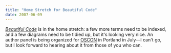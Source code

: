 ```yaml
---
title: "Home Stretch for Beautiful Code"
date: 2007-06-09
---
```

<a href="http://www.oreilly.com/catalog/9780596510046/"><em>Beautiful Code</em></a> is in the home stretch: a few more terms need to be indexed, and a few diagrams need to be tidied up, but it's looking very nice.  An author panel is being organized for <a href="http://conferences.oreillynet.com/os2007/">OSCON</a> in Portland in July—I can't go, but I look forward to hearing about it from those of you who can.

